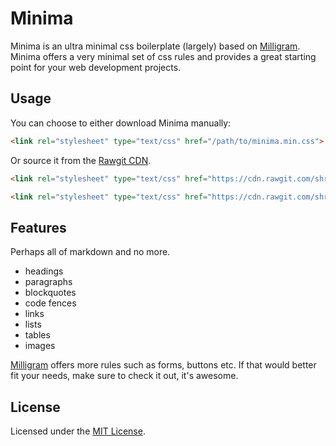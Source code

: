 # Minima

Minima is an ultra minimal css boilerplate (largely) based on [Milligram](http://milligram.io). Minima offers a very minimal set of css rules and provides a great starting point for your web development projects.

## Usage

You can choose to either download Minima manually:

```html
<link rel="stylesheet" type="text/css" href="/path/to/minima.min.css">
```

Or source it from the [Rawgit CDN](https://rawgit.com).

```html
<link rel="stylesheet" type="text/css" href="https://cdn.rawgit.com/shreyasminocha/Minima/1.0.0/dist/minima.min.css">
```

```html
<link rel="stylesheet" type="text/css" href="https://cdn.rawgit.com/shreyasminocha/Minima/1.0.0/dist/minima.css">
```

## Features

Perhaps all of markdown and no more.

* headings
* paragraphs
* blockquotes
* code fences
* links
* lists
* tables
* images

[Milligram](http://milligram.io) offers more rules such as forms, buttons etc. If that would better fit your needs, make sure to check it out, it's awesome.

## License

Licensed under the [MIT License](https://shreyas.mit-license.org/2017).
